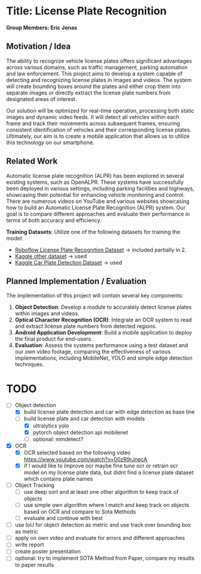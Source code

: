 # Title: License Plate Recognition
**Group Members: Eric Jonas**

## Motivation / Idea
The ability to recognize vehicle license plates offers significant advantages across various domains, such as traffic management, parking automation and law enforcement. This project aims to develop a system capable of detecting and recognizing license plates in images and videos. The system will create bounding boxes around the plates and either crop them into separate images or directly extract the license plate numbers from designated areas of interest.

Our solution will be optimized for real-time operation, processing both static images and dynamic video feeds. It will detect all vehicles within each frame and track their movements across subsequent frames, ensuring consistent identification of vehicles and their corresponding license plates.
Ultimately, our aim is to create a mobile application that allows us to utilize this technology on our smartphone.

## Related Work
Automatic license plate recognition (ALPR) has been explored in several existing systems, such as OpenALPR. These systems have successfully been deployed in various settings, including parking facilities and highways, showcasing their potential for enhancing vehicle monitoring and control. 
There are numerous videos on YouTube and various websites showcasing how to build an Automatic License Plate Recognition (ALPR) system. Our goal is to compare different approaches and evaluate their performance in terms of both accuracy and efficiency.

**Training Datasets**: Utilize one of the following datasets for training the model:
   - [Roboflow License Plate Recognition Dataset](https://universe.roboflow.com/roboflow-universe-projects/license-plate-recognition-rxg4e/dataset/4) -> included partially in 2.
   - [Kaggle other dataset](https://www.kaggle.com/datasets/fareselmenshawii/large-license-plate-dataset/code) -> used
   - [Kaggle Car Plate Detection Dataset](https://www.kaggle.com/datasets/andrewmvd/car-plate-detection?select=images) -> used

## Planned Implementation / Evaluation
The implementation of this project will contain several key components:

1. **Object Detection**: Develop a module to accurately detect license plates within images and videos.
2. **Optical Character Recognition (OCR)**: Integrate an OCR system to read and extract license plate numbers from detected regions.
4. **Android Application Development**: Build a mobile application to deploy the final product for end-users.
5. **Evaluation**: Assess the systems performance using a test dataset and our own video footage, comparing the effectiveness of various implementations, including MobileNet, YOLO and simple edge detection techniques.


# TODO
- [ ] Object detection
  - [x] build license plate detection and car with edge detection as base line
  - [ ] build license plate and car detection with models
    - [x] ultralytics yolo
    - [x] pytorch object detection api mobilenet
    - [ ] optional: mmdetect?

- [x] OCR
  - [x] OCR selected based on the following video https://www.youtube.com/watch?v=00zR9rJnecA
  - [x] if I would like to improve ocr maybe fine tune ocr or retrain ocr model on my license plate data, but didnt find a license plate dataset which contains plate names

- [ ] Object Tracking
  - [ ] use deep sort and at least one other algorithm to keep track of objects
  - [ ] use simple own algorithm where I match and keep track on objects based on OCR and compare to Sota Methods
  - [ ] evaluate and continue with best

- [ ] use IoU for object detection as metric and use track over bounding box as metric
- [ ] apply on own video and evaluate for errors and different approaches
- [ ] write report
- [ ] create poster presentation
- [ ] optional: try to implement SOTA Method from Paper, compare my results to paper results